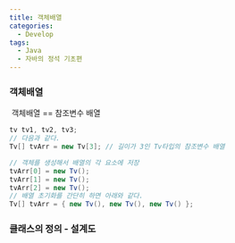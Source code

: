 ```yaml
---
title: 객체배열
categories:
  - Develop
tags:
  - Java
  - 자바의 정석 기초편
---
```

### 객체배열

​	객체배열 == 참조변수 배열

```java
tv tv1, tv2, tv3;
// 다음과 같다.
Tv[] tvArr = new Tv[3]; // 길이가 3인 Tv타입의 참조변수 배열

// 객체를 생성해서 배열의 각 요소에 저장
tvArr[0] = new Tv();
tvArr[1] = new Tv();
tvArr[2] = new Tv();
// 배열 초기화를 간단히 하면 아래와 같다.
Tv[] tvArr = { new Tv(), new Tv(), new Tv() };
```

### 클래스의 정의 - 설계도



